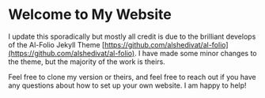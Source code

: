 # Welcome to My Website

I update this sporadically but mostly all credit is due to the brilliant develops of the Al-Folio Jekyll Theme [https://github.com/alshedivat/al-folio](https://github.com/alshedivat/al-folio). I have made some minor changes to the theme, but the majority of the work is theirs.

Feel free to clone my version or theirs, and feel free to reach out if you have any questions about how to set up your own website. I am happy to help!